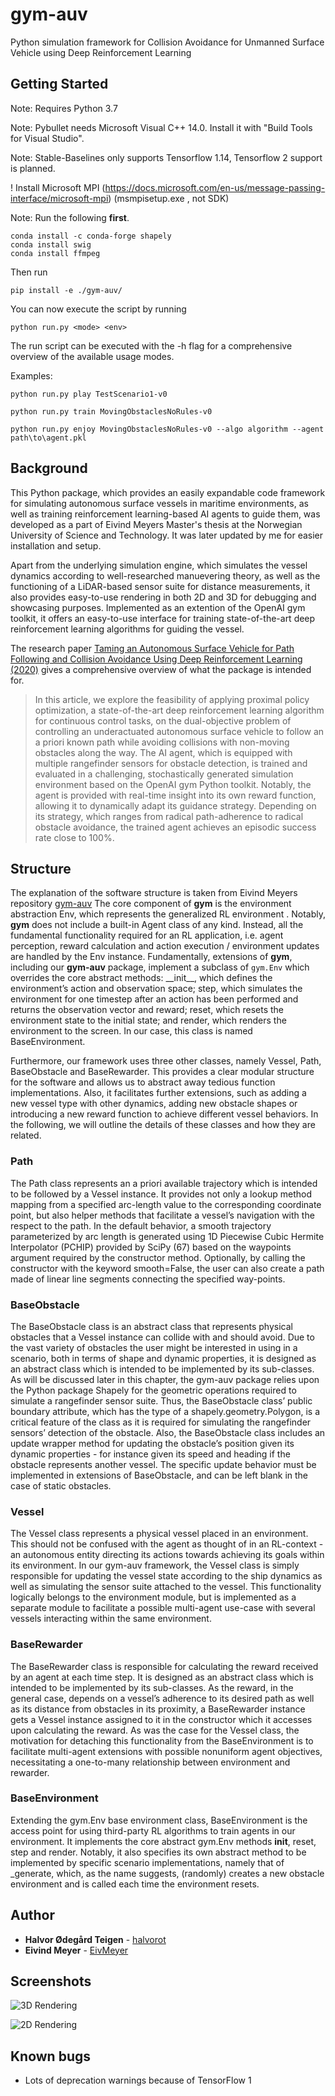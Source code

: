 # gym-auv

Python simulation framework for Collision Avoidance for Unmanned Surface Vehicle using Deep Reinforcement Learning


## Getting Started
Note: Requires Python 3.7

Note: Pybullet needs Microsoft Visual C++ 14.0. Install it with "Build Tools for Visual Studio".

Note: Stable-Baselines only supports Tensorflow 1.14, Tensorflow 2 support is planned. 

! Install Microsoft MPI (https://docs.microsoft.com/en-us/message-passing-interface/microsoft-mpi) (msmpisetup.exe , not SDK)

Note: Run the following __first__.
```
conda install -c conda-forge shapely
conda install swig
conda install ffmpeg
```

Then run 

```
pip install -e ./gym-auv/
```

You can now execute the script by running 
```
python run.py <mode> <env>
``` 
The run script can be executed with the -h flag for a comprehensive overview of the available usage modes.

Examples:
```
python run.py play TestScenario1-v0
``` 
```
python run.py train MovingObstaclesNoRules-v0
``` 
```
python run.py enjoy MovingObstaclesNoRules-v0 --algo algorithm --agent path\to\agent.pkl
``` 


## Background

This Python package, which provides an easily expandable code framework for simulating autonomous surface vessels
in maritime environments, as well as training reinforcement learning-based AI agents to guide them, was developed as a part of Eivind Meyers Master's thesis at the Norwegian University of Science and Technology. It was later updated by me for easier installation and setup. 

Apart from the underlying simulation engine, which simulates the vessel dynamics according to well-researched manuevering theory, as well as the functioning of a LiDAR-based sensor suite for distance measurements, it also provides easy-to-use rendering in both 2D and 3D for debugging and showcasing purposes. Implemented as an extention of the OpenAI gym toolkit, it offers an easy-to-use interface for training state-of-the-art deep reinforcement learning algorithms for guiding the vessel.

The research paper [Taming an Autonomous Surface Vehicle for Path Following and Collision Avoidance Using Deep Reinforcement Learning (2020)](https://ieeexplore.ieee.org/document/9016254?fbclid=IwAR3obkbKJcbA2Jrn3nqKp7iUD_MAag01YSCm3liaIYJN7xN9enzdHUA0Ma8) gives a comprehensive overview of what the package is intended for.

>  In this article, we explore the feasibility of applying proximal policy optimization, a state-of-the-art deep reinforcement learning algorithm for continuous control tasks, on the dual-objective problem of controlling an underactuated autonomous surface vehicle to follow an a priori known path while avoiding collisions with non-moving obstacles along the way. The AI agent, which is equipped with multiple rangefinder sensors for obstacle detection, is trained and evaluated in a challenging, stochastically generated simulation environment based on the OpenAI gym Python toolkit. Notably, the agent is provided with real-time insight into its own reward function, allowing it to dynamically adapt its guidance strategy. Depending on its strategy, which ranges from radical path-adherence to radical obstacle avoidance, the trained agent achieves an episodic success rate close to 100%.



## Structure
The explanation of the software structure is taken from Eivind Meyers repository [gym-auv](https://github.com/EivMeyer)
The core component of **gym** is the environment abstraction Env, which represents the generalized RL environment . Notably, **gym** does not include a built-in Agent class of any kind. Instead, all the fundamental functionality required for an RL application, i.e. agent perception, reward calculation and action execution / environment updates are handled by the Env instance. Fundamentally, extensions of **gym**, including our **gym-auv** package, implement a subclass of `gym.Env` which overrides the core abstract methods: \_\_init\_\_, which defines the environment’s action and observation space; step, which simulates the environment for one timestep after an action has been performed and returns the observation vector and reward; reset, which resets the environment state to the initial state; and render, which renders the environment to the screen. In our case, this class is
named BaseEnvironment.

Furthermore, our framework uses three other classes, namely Vessel, Path, BaseObstacle and BaseRewarder. This provides a clear modular structure for the software and allows us to abstract away tedious function implementations. Also, it facilitates further extensions, such as adding a new vessel type with other dynamics, adding new obstacle shapes or introducing a new reward function to achieve different vessel behaviors. In the following, we will outline the details of these classes and how they are related.

### Path
The Path class represents an a priori available trajectory which is intended to be followed by a Vessel instance. It provides not only a lookup method mapping from a
specified arc-length value to the corresponding coordinate point, but also helper methods
that facilitate a vessel’s navigation with the respect to the path. In the default behavior,
a smooth trajectory parameterized by arc length is generated using 1D Piecewise Cubic
Hermite Interpolator (PCHIP) provided by SciPy (67) based on the waypoints argument required by the constructor method. Optionally, by calling the constructor with the
keyword smooth=False, the user can also create a path made of linear line segments
connecting the specified way-points.

### BaseObstacle
The BaseObstacle class is an abstract class that represents physical obstacles that a Vessel instance can collide with and should avoid. Due to the vast variety of obstacles the user might be interested in using in a scenario, both in terms of shape and dynamic properties, it is designed as an abstract class which is intended to be implemented by its sub-classes. As will be discussed later in this chapter, the gym-auv package relies upon the Python package Shapely for the geometric operations required to simulate a rangefinder sensor suite. Thus, the BaseObstacle class’ public boundary attribute, which has the type of a shapely.geometry.Polygon, is a critical feature of the class as it is required for simulating the rangefinder sensors’ detection of the obstacle. Also, the BaseObstacle class includes an update wrapper method for updating the obstacle’s position given its dynamic properties - for instance given its speed and heading if the obstacle represents another vessel. The specific update behavior must be implemented in extensions of BaseObstacle, and can be left blank in the case of static obstacles.

### Vessel
The Vessel class represents a physical vessel placed in an environment. This should not be confused with the agent as thought of in an RL-context - an autonomous entity directing its actions towards achieving its goals within its environment. In our gym-auv framework, the Vessel class is simply responsible for updating the vessel state according to the ship dynamics as well as simulating the sensor suite attached to the vessel. This functionality logically belongs to the environment module, but is implemented as a separate module to facilitate a possible multi-agent use-case with several vessels interacting within the same environment.

### BaseRewarder
The BaseRewarder class is responsible for calculating the reward received by an agent at each time step. It is designed as an abstract class which is intended to be implemented by its sub-classes. As the reward, in the general case, depends on a vessel’s adherence to its desired path as well as its distance from obstacles in its proximity, a BaseRewarder instance gets a Vessel instance assigned to it in the constructor which it accesses upon calculating the reward. As was the case for the Vessel class, the motivation for detaching this functionality from the BaseEnvironment is to facilitate multi-agent extensions
with possible nonuniform agent objectives, necessitating a one-to-many relationship between environment and rewarder.

### BaseEnvironment
Extending the gym.Env base environment class, BaseEnvironment is the access point for using third-party RL algorithms to train agents in our environment. It implements the core abstract gym.Env methods __init__, reset, step and render. Notably, it also specifies its own abstract method to be implemented by specific scenario implementations, namely that of _generate, which, as the name suggests, (randomly) creates a new obstacle environment and is called each time the environment resets.

## Author
* **Halvor Ødegård Teigen** - [halvorot](https://github.com/halvorot)
* **Eivind Meyer** - [EivMeyer](https://github.com/EivMeyer)

## Screenshots

![3D Rendering](https://i.imgur.com/KD0TqZW.png)

![2D Rendering](https://i.imgur.com/dBQOWYT.png)


## Known bugs

* Lots of deprecation warnings because of TensorFlow 1